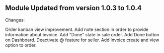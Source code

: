 Module Updated from version 1.0.3 to 1.0.4
---------------------------------------------
Changes:

Order kanban view improvement.
Add note section in order to provide information about invoice.
Add "Done" state in sale order.
Add Done button on Dashboard.
Deactivate @ feature for seller.
Add invoice create and view option to order.
